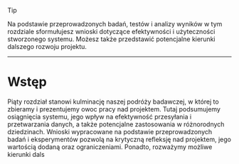 > [!tip] 
>  Na podstawie przeprowadzonych badań, testów i analizy wyników w tym rozdziale sformułujesz wnioski dotyczące efektywności i użyteczności stworzonego systemu. Możesz także przedstawić potencjalne kierunki dalszego rozwoju projektu.

---
# Wstęp
Piąty rozdział stanowi kulminację naszej podróży badawczej, w której to zbieramy i prezentujemy owoc pracy nad projektem. Tutaj podsumujemy osiągnięcia systemu, jego wpływ na efektywność przesyłania i przetwarzania danych, a także potencjalne zastosowania w różnorodnych dziedzinach. Wnioski wypracowane na podstawie przeprowadzonych badań i eksperymentów pozwolą na krytyczną refleksję nad projektem, jego wartością dodaną oraz ograniczeniami. Ponadto, rozważymy możliwe kierunki dals